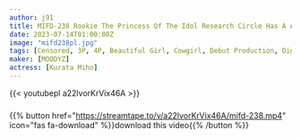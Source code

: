 ```yaml
---
author: j91
title: MIFD-238 Rookie The Princess Of The Idol Research Circle Has A Amazing Beautiful Constriction When She Takes It Off! Active Female College Student AV DEBUT Miho Kurata Who All Otaku Boys Want To Date
date: 2023-07-14T01:00:00Z
image: "mifd238pl.jpg"
tags: [Censored, 3P, 4P, Beautiful Girl, Cowgirl, Debut Production, Digital Mosaic, Facials, Solowork]
maker: [MOODYZ]
actress: [Kurata Miho]
---
```



{{< youtubepl a22lvorKrVix46A >}}
###

{{% button href="https://streamtape.to/v/a22lvorKrVix46A/mifd-238.mp4" icon="fas fa-download" %}}download this video{{% /button %}}

